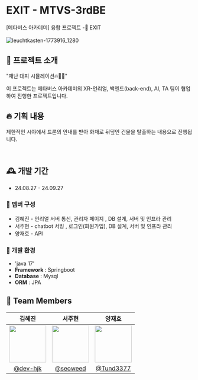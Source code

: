 # EXIT - MTVS-3rdBE
[메타버스 아카데미] 융합 프로젝트 -🚨 EXIT <br><br>
![leuchtkasten-1773916_1280](https://github.com/user-attachments/assets/1d65d034-d3ab-43d0-9f6a-58ce18d717bb)

## 💫 프로젝트 소개 ##
"재난 대피 시뮬레이션🔥🧯🚀" <p>
이 프로젝트는 메타버스 아카데미의 XR-언리얼, 백엔드(back-end), AI, TA 팀이 협업하여 진행한 프로젝트입니다. <br>


## 🔥 기획 내용 ##
제한적인 시야에서 드론의 안내를 받아 화재로 뒤덮인 건물을 탈출하는 내용으로 진행됩니다.<p><br>

## 🕰️ 개발 기간 
* 24.08.27 - 24.09.27

### 🐣 멤버 구성 
- 김혜진 - 언리얼 서버 통신,  관리자 페이지 , DB 설계, 서버 및 인프라 관리
- 서주현 - chatbot 서빙 , 로그인(회원가입), DB 설계, 서버 및 인프라 관리 
- 양재호 - API 

### 📢 개발 환경
- 'java 17'
- **Framework** : Springboot
- **Database** : Mysql 
- **ORM** : JPA

## :busts_in_silhouette: Team Members ##

|                                               김혜진                                              |                                               서주현                                               |                                         양재호                                               |                                           
|:-----------------------------------------------------------------------------------------------:|:-----------------------------------------------------------------------------------------------:  |:------------------------------------------------------------------------------------------------:|
| <img src = "https://avatars.githubusercontent.com/u/173024446?v=4" width = "100" height = "100"> | <img src = "https://avatars.githubusercontent.com/u/129758184?v=4" width = "100" height = "100"> | <img src = "https://avatars.githubusercontent.com/u/173024011?v=4" width = "100" height = "100"> | 
|                            [@dev-hjk](https://github.com/dev-hjk)                               |                           [@seoweed](https://github.com/seoweed)                                  |                             [@Tund3377](https://github.com/Tund3377)                             |           
